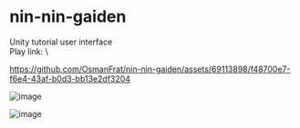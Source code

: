 # nin-nin-gaiden
Unity tutorial user interface\
Play link: \




https://github.com/OsmanFrat/nin-nin-gaiden/assets/69113898/f48700e7-f6e4-43af-b0d3-bb13e2df3204


![image](https://github.com/OsmanFrat/nin-nin-gaiden/assets/69113898/f454e181-44c2-4f0f-a308-4bdf42f251e2)

![image](https://github.com/OsmanFrat/nin-nin-gaiden/assets/69113898/8fc4c48f-277c-47d1-962b-66e44428bc6c)
